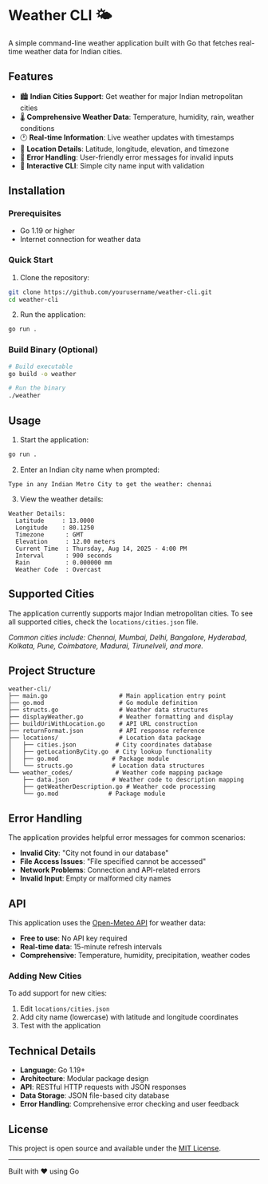 # Weather CLI 🌤️

A simple command-line weather application built with Go that fetches real-time weather data for Indian cities.

## Features

- 🏙️ **Indian Cities Support**: Get weather for major Indian metropolitan cities
- 🌡️ **Comprehensive Weather Data**: Temperature, humidity, rain, weather conditions
- 🕐 **Real-time Information**: Live weather updates with timestamps
- 📍 **Location Details**: Latitude, longitude, elevation, and timezone
- 🚨 **Error Handling**: User-friendly error messages for invalid inputs
- 🎯 **Interactive CLI**: Simple city name input with validation

## Installation

### Prerequisites
- Go 1.19 or higher
- Internet connection for weather data

### Quick Start
1. Clone the repository:
```bash
git clone https://github.com/yourusername/weather-cli.git
cd weather-cli
```

2. Run the application:
```bash
go run .
```

### Build Binary (Optional)
```bash
# Build executable
go build -o weather

# Run the binary
./weather
```

## Usage

1. Start the application:
```bash
go run .
```

2. Enter an Indian city name when prompted:
```
Type in any Indian Metro City to get the weather: chennai
```

3. View the weather details:
```
Weather Details:
  Latitude     : 13.0000
  Longitude    : 80.1250
  Timezone      : GMT
  Elevation     : 12.00 meters
  Current Time  : Thursday, Aug 14, 2025 - 4:00 PM
  Interval      : 900 seconds
  Rain          : 0.000000 mm
  Weather Code  : Overcast
```

## Supported Cities

The application currently supports major Indian metropolitan cities. To see all supported cities, check the `locations/cities.json` file.

*Common cities include: Chennai, Mumbai, Delhi, Bangalore, Hyderabad, Kolkata, Pune, Coimbatore, Madurai, Tirunelveli, and more.*

## Project Structure

```
weather-cli/
├── main.go                    # Main application entry point
├── go.mod                     # Go module definition
├── structs.go                 # Weather data structures
├── displayWeather.go          # Weather formatting and display
├── buildUriWithLocation.go    # API URL construction
├── returnFormat.json          # API response reference
├── locations/                 # Location data package
│   ├── cities.json           # City coordinates database
│   ├── getLocationByCity.go  # City lookup functionality
│   ├── go.mod               # Package module
│   └── structs.go           # Location data structures
└── weather_codes/            # Weather code mapping package
    ├── data.json            # Weather code to description mapping
    ├── getWeatherDescription.go # Weather code processing
    └── go.mod              # Package module
```

## Error Handling

The application provides helpful error messages for common scenarios:

- **Invalid City**: "City not found in our database"
- **File Access Issues**: "File specified cannot be accessed"
- **Network Problems**: Connection and API-related errors
- **Invalid Input**: Empty or malformed city names

## API

This application uses the [Open-Meteo API](https://open-meteo.com/) for weather data:
- **Free to use**: No API key required
- **Real-time data**: 15-minute refresh intervals
- **Comprehensive**: Temperature, humidity, precipitation, weather codes

### Adding New Cities

To add support for new cities:
1. Edit `locations/cities.json`
2. Add city name (lowercase) with latitude and longitude coordinates
3. Test with the application

## Technical Details

- **Language**: Go 1.19+
- **Architecture**: Modular package design
- **API**: RESTful HTTP requests with JSON responses
- **Data Storage**: JSON file-based city database
- **Error Handling**: Comprehensive error checking and user feedback

## License

This project is open source and available under the [MIT License](LICENSE).

---

Built with ❤️ using Go